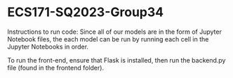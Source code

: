 # ECS171-SQ2023-Group34
Instructions to run code:
Since all of our models are in the form of Jupyter Notebook files, the each model can be run by running each cell in the Jupyter Notebooks in order.

To run the front-end, ensure that Flask is installed, then run the backend.py file (found in the frontend folder).
